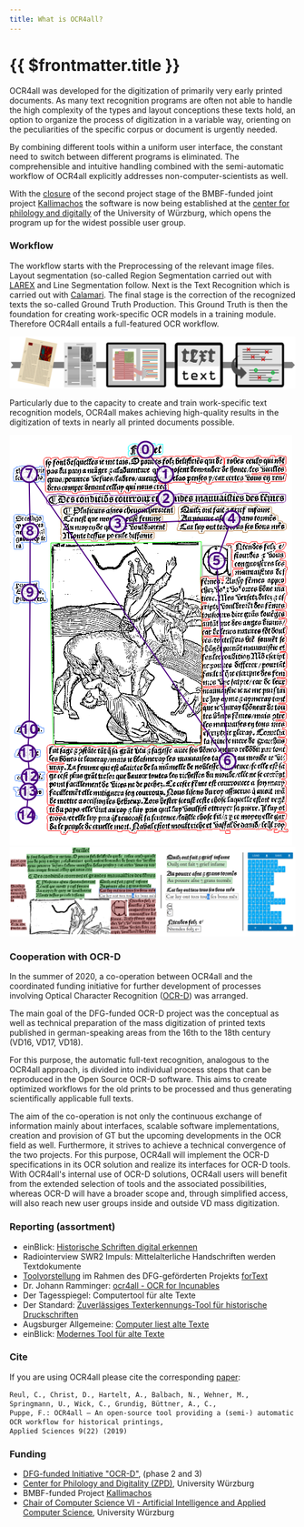 ```yaml
---
title: What is OCR4all?
---
```

# {{ $frontmatter.title }}
OCR4all was developed for the digitization of primarily
very early printed documents. As many text recognition programs are
	often not able to handle the high complexity of the types and layout
	conceptions these texts hold, an option to organize the process of
	digitization in a variable way, orienting on the peculiarities of the
	specific corpus or document is urgently needed.

By combining different tools within a uniform user interface, the
	constant need to switch between different programs is eliminated. The
	comprehensible and intuitive handling combined with the semi-automatic
	workflow of OCR4all explicitly addresses non-computer-scientists as
	well.

With the [closure](http://kallimachos.de/kallimachos/index.php/Kallimachos_II_(Eingehende_Darstellung)#AP1:_OCR-Optimierung)
of the second project stage of the BMBF-funded joint project [Kallimachos](http://kallimachos.de)
the software is now being established at the [center for philology and digitally](https://www.uni-wuerzburg.de/zpd)
of the University of Würzburg, which
opens the program up for the widest possible user group.

### Workflow
The workflow starts with the Preprocessing of the relevant image files.
Layout segmentation (so-called Region Segmentation carried out with
[LAREX](https://github.com/OCR4all/LAREX) and Line Segmentation
follow. Next is the Text Recognition which is carried out with
[Calamari](https://github.com/Calamari-OCR). The final stage is
	the correction of the recognized texts the so-called Ground Truth
	Production. This Ground Truth is then the foundation for creating
	work-specific OCR models in a training module. Therefore OCR4all
	entails a full-featured OCR workflow.

![Workflow](/images/about/ocr4all/workflow.png)

Particularly due to the capacity to create and train work-specific
	text recognition models, OCR4all makes achieving high-quality results
	in the digitization of texts in nearly all printed documents possible.

![Segmentation](/images/about/ocr4all/ocr4all-complex.png)
![Correction](/images/about/ocr4all/larex-corr.png)

### Cooperation with OCR-D
In the summer of 2020, a co-operation between OCR4all and the
	coordinated funding initiative for further development of processes
	involving Optical Character Recognition ([OCR-D](https://ocr-d.de)) was arranged.

The main goal of the DFG-funded OCR-D project was the conceptual as
	well as technical preparation of the mass digitization of printed texts
	published in german-speaking areas from the 16th to the 18th century
	(VD16, VD17, VD18).

For this purpose, the automatic full-text recognition, analogous to
	the OCR4all approach, is divided into individual process steps that can
	be reproduced in the Open Source OCR-D software. This aims to create
	optimized workflows for the old prints to be processed and thus
	generating scientifically applicable full texts.

The aim of the co-operation is not only the continuous exchange of
	information mainly about interfaces, scalable software implementations,
	creation and provision of GT but the upcoming developments in the OCR
	field as well. Furthermore, it strives to achieve a technical
	convergence of the two projects. For this purpose, OCR4all will
	implement the OCR-D specifications in its OCR solution and realize its
	interfaces for OCR-D tools. With OCR4all's internal use of OCR-D
	solutions, OCR4all users will benefit from the extended selection of
	tools and the associated possibilities, whereas OCR-D will have a
	broader scope and, through simplified access, will also reach new user
	groups inside and outside VD mass digitization.

### Reporting (assortment)
- einBlick: [Historische Schriften digital erkennen](https://www.uni-wuerzburg.de/aktuelles/einblick/single/news/historische-schriften-digital-erkennen/)
- Radiointerview SWR2 Impuls: Mittelalterliche Handschriften werden
		Textdokumente
- [Toolvorstellung](https://fortext.net/tools/tools/ocr4all)
  im Rahmen des DFG-geförderten Projekts [forText](https://fortext.net)
- Dr. Johann Ramminger: [ocr4all - OCR for Incunables](https://jramminger.github.io/ocr4all)
- Der Tagesspiegel: Computertool für alte Texte
- Der Standard: [Zuverlässiges Texterkennungs-Tool für historische
  Druckschriften](https://www.derstandard.de/story/2000101916347/zuverlaessige-texterkennungs-tool-fuer-historische-druckschriften)
- Augsburger Allgemeine: [Computer liest alte Texte](https://www.augsburger-allgemeine.de/bayern/Computer-liest-alte-Texte-id54130851.html)
- einBlick: [Modernes Tool für alte Texte](https://www.uni-wuerzburg.de/aktuelles/einblick/single/news/modernes-tool-fuer-alte-texte)

### Cite

If you are using OCR4all please cite the corresponding [paper](https://www.mdpi.com/2076-3417/9/22/4853):

``` 
Reul, C., Christ, D., Hartelt, A., Balbach, N., Wehner, M., Springmann, U., Wick, C., Grundig, Büttner, A., C.,
Puppe, F.: OCR4all — An open-source tool providing a (semi-) automatic OCR workflow for historical printings,
Applied Sciences 9(22) (2019)
```

### Funding
- [DFG-funded Initiative "OCR-D"](https://ocr-d.de/en/), (phase 2 and 3)
- [Center for Philology and Digitality (ZPD)](https://www.uni-wuerzburg.de/zpd), University Würzburg
- BMBF-funded Project [Kallimachos](http://kallimachos.de)
- [Chair of Computer Science VI - Artificial Intelligence and Applied Computer Science](https://www.informatik.uni-wuerzburg.de/is), University Würzburg

